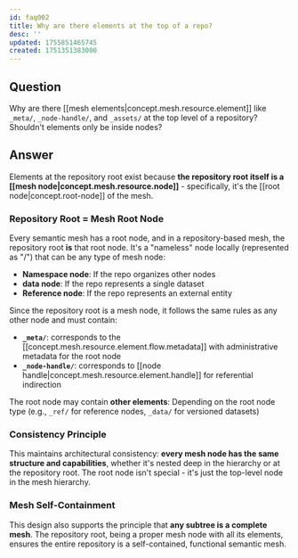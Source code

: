 ```yaml
---
id: faq002
title: Why are there elements at the top of a repo?
desc: ''
updated: 1755851465745
created: 1751351383000
---
```


## Question

Why are there [[mesh elements|concept.mesh.resource.element]] like `_meta/`, `_node-handle/`, and `_assets/` at the top level of a repository? Shouldn't elements only be inside nodes?

## Answer

Elements at the repository root exist because **the repository root itself is a [[mesh node|concept.mesh.resource.node]]** - specifically, it's the [[root node|concept.root-node]] of the mesh.

### Repository Root = Mesh Root Node

Every semantic mesh has a root node, and in a repository-based mesh, the repository root **is** that root node. It's a "nameless" node locally (represented as "/") that can be any type of mesh node:

- **Namespace node**: If the repo organizes other nodes
- **data node**: If the repo represents a single dataset  
- **Reference node**: If the repo represents an external entity

Since the repository root is a mesh node, it follows the same rules as any other node and must contain:

- **`_meta/`**: corresponds to the [[concept.mesh.resource.element.flow.metadata]] with administrative metadata for the root node
- **`_node-handle/`**: corresponds to [[node handle|concept.mesh.resource.element.handle]] for referential indirection

The root node may contain **other elements**: Depending on the root node type (e.g., `_ref/` for reference nodes, `_data/` for versioned datasets)

### Consistency Principle

This maintains architectural consistency: **every mesh node has the same structure and capabilities**, whether it's nested deep in the hierarchy or at the repository root. The root node isn't special - it's just the top-level node in the mesh hierarchy.

### Mesh Self-Containment

This design also supports the principle that **any subtree is a complete mesh**. The repository root, being a proper mesh node with all its elements, ensures the entire repository is a self-contained, functional semantic mesh.
